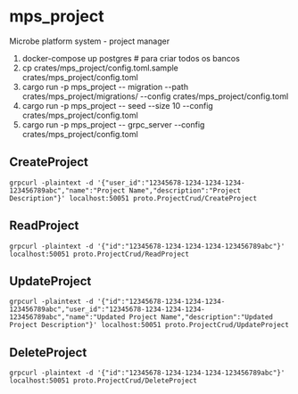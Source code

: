# mps_project

Microbe platform system - project manager

1. docker-compose up postgres # para criar todos os bancos
2. cp crates/mps_project/config.toml.sample crates/mps_project/config.toml
3. cargo run -p mps_project -- migration --path crates/mps_project/migrations/ --config crates/mps_project/config.toml
4. cargo run -p mps_project -- seed --size 10 --config crates/mps_project/config.toml
5. cargo run -p mps_project -- grpc_server --config crates/mps_project/config.toml

## CreateProject

```console
grpcurl -plaintext -d '{"user_id":"12345678-1234-1234-1234-123456789abc","name":"Project Name","description":"Project Description"}' localhost:50051 proto.ProjectCrud/CreateProject
```

## ReadProject

```console
grpcurl -plaintext -d '{"id":"12345678-1234-1234-1234-123456789abc"}' localhost:50051 proto.ProjectCrud/ReadProject
```

## UpdateProject

```console
grpcurl -plaintext -d '{"id":"12345678-1234-1234-1234-123456789abc","user_id":"12345678-1234-1234-1234-123456789abc","name":"Updated Project Name","description":"Updated Project Description"}' localhost:50051 proto.ProjectCrud/UpdateProject
```

## DeleteProject


```console
grpcurl -plaintext -d '{"id":"12345678-1234-1234-1234-123456789abc"}' localhost:50051 proto.ProjectCrud/DeleteProject
```
